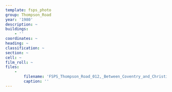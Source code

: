 ```yaml
---
template: fsps_photo
group: Thompson_Road
year: '1980'
description: ~
buildings:
    - ''
coordinates: ~
heading: ~
classification: ~
section: ~
cell: ~
film_roll: ~
files:
    -
        filename: 'FSPS_Thompson_Road_012,_Between_Coventry_and_Christina,_1-1-B,_1980.png'
        caption: ''
---
```


